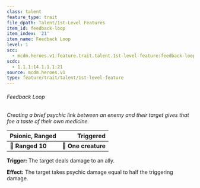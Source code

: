 ```yaml
---
class: talent
feature_type: trait
file_dpath: Talent/1st-Level Features
item_id: feedback-loop
item_index: '21'
item_name: Feedback Loop
level: 1
scc:
  - mcdm.heroes.v1:feature.trait.talent.1st-level-feature:feedback-loop
scdc:
  - 1.1.1:14.1.1.1:21
source: mcdm.heroes.v1
type: feature/trait/talent/1st-level-feature
---
```


###### Feedback Loop

*Creating a brief psychic link between an enemy and their target gives that foe a taste of their own medicine.*

| **Psionic, Ranged** |       **Triggered** |
| ------------------- | ------------------: |
| **📏 Ranged 10**    | **🎯 One creature** |

**Trigger:** The target deals damage to an ally.

**Effect:** The target takes psychic damage equal to half the triggering damage.
